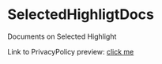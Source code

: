 # SelectedHighligtDocs
Documents on Selected Highlight


Link to PrivacyPolicy preview: [click me](https://htmlpreview.github.io/?https://github.com/BillionGhosts/SelectedHighligtDocs/blob/main/PrivacyPolicy.html)